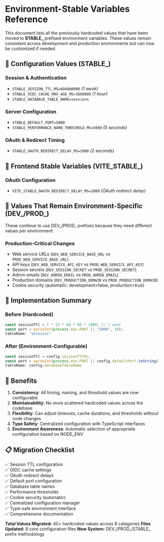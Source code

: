 # Environment-Stable Variables Reference

This document lists all the previously hardcoded values that have been moved to **STABLE_** prefixed environment variables. These values remain consistent across development and production environments but can now be customized if needed.

## 🔧 Configuration Values (STABLE_)

### Session & Authentication
- `STABLE_SESSION_TTL_MS=604800000` *(1 week)*
- `STABLE_OIDC_CACHE_MAX_AGE_MS=3600000` *(1 hour)*
- `STABLE_DATABASE_TABLE_NAME=sessions`

### Server Configuration
- `STABLE_DEFAULT_PORT=5000`
- `STABLE_PERFORMANCE_WARN_THRESHOLD_MS=5000` *(5 seconds)*

### OAuth & Redirect Timing
- `STABLE_OAUTH_REDIRECT_DELAY_MS=2000` *(2 seconds)*

## 🎨 Frontend Stable Variables (VITE_STABLE_)

### OAuth Configuration  
- `VITE_STABLE_OAUTH_REDIRECT_DELAY_MS=2000` *(OAuth redirect delay)*

## 📝 Values That Remain Environment-Specific (DEV_/PROD_)

These continue to use DEV_/PROD_ prefixes because they need different values per environment:

### Production-Critical Changes
- Web service URLs (`DEV_WEB_SERVICE_BASE_URL` vs `PROD_WEB_SERVICE_BASE_URL`)
- API keys (`DEV_WEB_SERVICE_API_KEY` vs `PROD_WEB_SERVICE_API_KEY`)
- Session secrets (`DEV_SESSION_SECRET` vs `PROD_SESSION_SECRET`)
- Admin emails (`DEV_ADMIN_EMAIL` vs `PROD_ADMIN_EMAIL`)
- Production domains (`DEV_PRODUCTION_DOMAIN` vs `PROD_PRODUCTION_DOMAIN`)
- Cookie security (automatic: development=false, production=true)

## 🔧 Implementation Summary

### Before (Hardcoded)
```typescript
const sessionTtl = 7 * 24 * 60 * 60 * 1000; // 1 week
const port = parseInt(process.env.PORT || "5000", 10);
tableName: "sessions"
```

### After (Environment-Configurable)
```typescript
const sessionTtl = config.sessionTtlMs;
const port = parseInt(process.env.PORT || config.defaultPort.toString(), 10);
tableName: config.databaseTableName
```

## 🚀 Benefits

1. **Consistency**: All timing, naming, and threshold values are now configurable
2. **Maintainability**: No more scattered hardcoded values across the codebase
3. **Flexibility**: Can adjust timeouts, cache durations, and thresholds without code changes
4. **Type Safety**: Centralized configuration with TypeScript interfaces
5. **Environment Awareness**: Automatic selection of appropriate configuration based on NODE_ENV

## 📋 Migration Checklist

✅ Session TTL configuration  
✅ OIDC cache settings  
✅ OAuth redirect delays  
✅ Default port configuration  
✅ Database table names  
✅ Performance thresholds  
✅ Cookie security (automatic)  
✅ Centralized configuration manager  
✅ Type-safe environment interface  
✅ Comprehensive documentation

**Total Values Migrated:** 40+ hardcoded values across 8 categories
**Files Updated:** 8 core configuration files
**New System:** DEV_/PROD_/STABLE_ prefix methodology